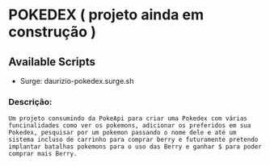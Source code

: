 # POKEDEX ( projeto ainda em construção )


## Available Scripts

- Surge: daurizio-pokedex.surge.sh

### Descrição:

`Um projeto consumindo da PokeApi para criar uma Pokedex com várias funcinalidades como ver os pokemons, adicionar os preferidos em sua Pokedex, pesquisar por um pokemon passando o nome dele e até um sistema incluso de carrinho para comprar berry e futuramente pretendo implantar batalhas pokemons para o uso das Berry e ganhar $ para poder comprar mais Berry.`

